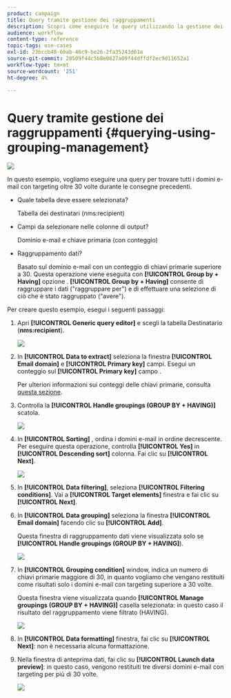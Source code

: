 ```yaml
---
product: campaign
title: Query tramite gestione dei raggruppamenti
description: Scopri come eseguire le query utilizzando la gestione dei raggruppamenti
audience: workflow
content-type: reference
topic-tags: use-cases
exl-id: 23bccb48-60ab-46c9-be26-2fa35243d61e
source-git-commit: 20509f44c5b8e0827a09f44dffdf2ec9d11652a1
workflow-type: tm+mt
source-wordcount: '251'
ht-degree: 4%

---
```


# Query tramite gestione dei raggruppamenti {#querying-using-grouping-management}

![](../../assets/common.svg)

In questo esempio, vogliamo eseguire una query per trovare tutti i domini e-mail con targeting oltre 30 volte durante le consegne precedenti.

* Quale tabella deve essere selezionata?

   Tabella dei destinatari (nms:recipient)

* Campi da selezionare nelle colonne di output?

   Dominio e-mail e chiave primaria (con conteggio)

* Raggruppamento dati?

   Basato sul dominio e-mail con un conteggio di chiavi primarie superiore a 30. Questa operazione viene eseguita con **[!UICONTROL Group by + Having]** opzione . **[!UICONTROL Group by + Having]** consente di raggruppare i dati (&quot;raggruppare per&quot;) e di effettuare una selezione di ciò che è stato raggruppato (&quot;avere&quot;).

Per creare questo esempio, esegui i seguenti passaggi:

1. Apri **[!UICONTROL Generic query editor]** e scegli la tabella Destinatario (**nms:recipient**).

   ![](assets/query_editor_02.png)

1. In **[!UICONTROL Data to extract]** seleziona la finestra **[!UICONTROL Email domain]** e **[!UICONTROL Primary key]** campi. Esegui un conteggio sul **[!UICONTROL Primary key]** campo .

   Per ulteriori informazioni sui conteggi delle chiavi primarie, consulta [questa sezione](../../platform/using/defining-filter-conditions.md#building-expressions).

1. Controlla la **[!UICONTROL Handle groupings (GROUP BY + HAVING)]** scatola.

   ![](assets/query_editor_nveau_29.png)

1. In **[!UICONTROL Sorting]** , ordina i domini e-mail in ordine decrescente. Per eseguire questa operazione, controlla **[!UICONTROL Yes]** in **[!UICONTROL Descending sort]** colonna. Fai clic su **[!UICONTROL Next]**.

   ![](assets/query_editor_nveau_70.png)

1. In **[!UICONTROL Data filtering]**, seleziona **[!UICONTROL Filtering conditions]**. Vai a **[!UICONTROL Target elements]** finestra e fai clic su **[!UICONTROL Next]**.
1. In **[!UICONTROL Data grouping]** seleziona la finestra **[!UICONTROL Email domain]** facendo clic su **[!UICONTROL Add]**.

   Questa finestra di raggruppamento dati viene visualizzata solo se **[!UICONTROL Handle groupings (GROUP BY + HAVING]**).

   ![](assets/query_editor_blocklist_04.png)

1. In **[!UICONTROL Grouping condition]** window, indica un numero di chiavi primarie maggiore di 30, in quanto vogliamo che vengano restituiti come risultati solo i domini e-mail con targeting superiore a 30 volte.

   Questa finestra viene visualizzata quando **[!UICONTROL Manage groupings (GROUP BY + HAVING)]** casella selezionata: in questo caso il risultato del raggruppamento viene filtrato (HAVING).

   ![](assets/query_editor_blocklist_05.png)

1. In **[!UICONTROL Data formatting]** finestra, fai clic su **[!UICONTROL Next]**: non è necessaria alcuna formattazione.
1. Nella finestra di anteprima dati, fai clic su **[!UICONTROL Launch data preview]**: in questo caso, vengono restituiti tre diversi domini e-mail con targeting per più di 30 volte.

   ![](assets/query_editor_blocklist_06.png)
